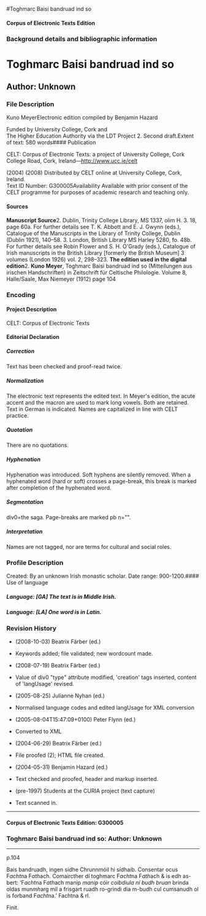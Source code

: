 

#Toghmarc Baisi bandruad ind so


<!-- // 
 function footNote(link) {
 openpopup = window.open(link,"openpopup","width=512,height=128,left=256,top=256,resizable=no,scrollbars=1,menubar=1,statusbar=0,toolbar=0");
}
// -->



#### Corpus of Electronic Texts Edition


### Background details and bibliographic information


Toghmarc Baisi bandruad ind so
==============================


Author: Unknown
---------------


### File Description

Kuno MeyerElectronic edition compiled by Benjamin Hazard

Funded by University College, Cork and  
The Higher Education Authority via the LDT Project 2. Second draft.Extent of text: 580 words#### Publication


CELT: Corpus of Electronic Texts: a project of University College, Cork  
College Road, Cork, Ireland—http://www.ucc.ie/celt

 (2004) (2008) Distributed by CELT online at University College, Cork, Ireland.  
Text ID Number: G300005Availability 
Available with prior consent of the CELT programme for purposes of academic research and teaching only.


#### Sources


**Manuscript Source**2. Dublin, Trinity College Library, MS 1337, olim H. 3. 18, page 60a. For further details see T. K. Abbott and E. J. Gwynn (eds.), Catalogue of the Manuscripts in the Library of Trinity College, Dublin (Dublin 1921), 140–58.
3. London, British Library MS Harley 5280, fo. 48b. For further details see Robin Flower and S. H. O'Grady (eds.), Catalogue of Irish manuscripts in the British Library [formerly the British Museum] 3 volumes (London 1926) vol. 2, 298–323.
**The edition used in the digital edition**2. **Kuno Meyer**, Toghmarc Baisi bandruad ind so (Mitteilungen aus irischen Handschriften) in Zeitschrift für Celtische Philologie. Volume 8, Halle/Saale, Max Niemeyer (1912) page 104

### Encoding


#### Project Description


CELT: Corpus of Electronic Texts


#### Editorial Declaration


##### Correction


Text has been checked and proof-read twice.


##### Normalization


The electronic text represents the edited text. In Meyer's edition, the acute accent and the macron are used to mark long vowels. Both are retained. Text in German is indicated. Names are capitalized in line with CELT practice.


##### Quotation


There are no quotations.


##### Hyphenation


Hyphenation was introduced. Soft hyphens are silently removed. When a hyphenated word (hard or soft) crosses a page-break, this break is marked after completion of the hyphenated word.


##### Segmentation


div0=the saga. Page-breaks are marked pb n="".


##### Interpretation


Names are not tagged, nor are terms for cultural and social roles.


### Profile Description


Created: By an unknown Irish monastic scholar.
 Date range: 900-1200.#### Use of language


##### Language: [GA] The text is in Middle Irish.


##### Language: [LA] One word is in Latin.


### Revision History


* (2008-10-03) Beatrix Färber (ed.)

* Keywords added; file validated; new wordcount made.
* (2008-07-19) Beatrix Färber (ed.)

* Value of div0 "type" attribute modified, 'creation' tags inserted, content of 'langUsage' revised.
* (2005-08-25) Julianne Nyhan (ed.)

* Normalised language codes and edited langUsage for XML conversion
* (2005-08-04T15:47:09+0100) Peter Flynn (ed.)

* Converted to XML
* (2004-06-29) Beatrix Färber (ed.)

* File proofed (2); HTML file created.
* (2004-05-31) Benjamin Hazard (ed.)

* Text checked and proofed, header and markup inserted.
* (pre-1997) Students at the CURIA project (text capture)

* Text scanned in.




---


#### Corpus of Electronic Texts Edition: G300005


### Toghmarc Baisi bandruad ind so: Author: Unknown




---

p.104


Bais bandruadh, ingen sidhe Chrunnmóil hi sídhaib. Consentar ocus F*acht*na F*ath*ach. Comaircther dí toghmarc F*acht*na F*ath*ach & is edh as-bert: ‘F*acht*na F*ath*ach manip *manip* cóir *coibdiula* *ní budh bruan* brinda oldas mun*mh*arg míl a frisgart ruadh ro-grindi dia m-budh cul cumsanudh ol is f*or*band F*acht*na.’ Fachtna & rl.


Finit.









